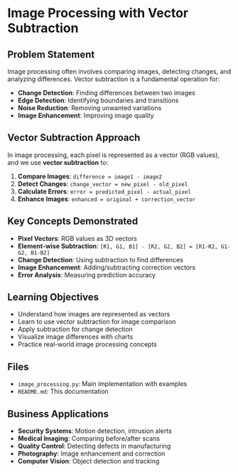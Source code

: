 # Image Processing with Vector Subtraction

## Problem Statement
Image processing often involves comparing images, detecting changes, and analyzing differences. Vector subtraction is a fundamental operation for:

- **Change Detection**: Finding differences between two images
- **Edge Detection**: Identifying boundaries and transitions
- **Noise Reduction**: Removing unwanted variations
- **Image Enhancement**: Improving image quality

## Vector Subtraction Approach
In image processing, each pixel is represented as a vector (RGB values), and we use **vector subtraction** to:

1. **Compare Images**: `difference = image1 - image2`
2. **Detect Changes**: `change_vector = new_pixel - old_pixel`
3. **Calculate Errors**: `error = predicted_pixel - actual_pixel`
4. **Enhance Images**: `enhanced = original + correction_vector`

## Key Concepts Demonstrated
- **Pixel Vectors**: RGB values as 3D vectors
- **Element-wise Subtraction**: `[R1, G1, B1] - [R2, G2, B2] = [R1-R2, G1-G2, B1-B2]`
- **Change Detection**: Using subtraction to find differences
- **Image Enhancement**: Adding/subtracting correction vectors
- **Error Analysis**: Measuring prediction accuracy

## Learning Objectives
- Understand how images are represented as vectors
- Learn to use vector subtraction for image comparison
- Apply subtraction for change detection
- Visualize image differences with charts
- Practice real-world image processing concepts

## Files
- `image_processing.py`: Main implementation with examples
- `README.md`: This documentation

## Business Applications
- **Security Systems**: Motion detection, intrusion alerts
- **Medical Imaging**: Comparing before/after scans
- **Quality Control**: Detecting defects in manufacturing
- **Photography**: Image enhancement and correction
- **Computer Vision**: Object detection and tracking
